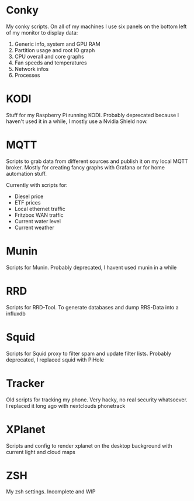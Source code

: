 
# Conky

My conky scripts. On all of my machines I use six panels on the bottom left of my monitor to display data:

 1. Generic info, system and GPU RAM
 2. Partition usage and root IO graph
 3. CPU overall and core graphs
 4. Fan speeds and temperatures
 5. Network infos
 6. Processes

# KODI

Stuff for my Raspberry Pi running KODI. Probably deprecated because I haven't used it in a while, I mostly use a Nvidia Shield now.

# MQTT

Scripts to grab data from different sources and publish it on my local MQTT broker. Mostly for creating fancy graphs with Grafana or for home automation stuff.

Currently with scripts for:

- Diesel price
- ETF prices
- Local ethernet traffic
- Fritzbox WAN traffic
- Current water level
- Current weather

# Munin

Scripts for Munin. Probably deprecated, I havent used munin in a while

# RRD

Scripts for RRD-Tool. To generate databases and dump RRS-Data into a influxdb

# Squid

Scripts for Squid proxy to filter spam and update filter lists. Probably deprecated, I replaced squid with PiHole

# Tracker

Old scripts for tracking my phone. Very hacky, no real security whatsoever. I replaced it long ago with nextclouds phonetrack

# XPlanet

Scripts and config to render xplanet on the desktop background with current light and cloud maps

# ZSH

My zsh settings. Incomplete and WIP
